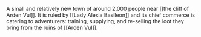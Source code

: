 A small and relatively new town of around 2,000 people near [[the cliff of Arden Vul]]. It is ruled by [[Lady Alexia Basileon]] and its chief commerce is catering to adventurers: training, supplying, and re-selling the loot they bring from the ruins of [[Arden Vul]].